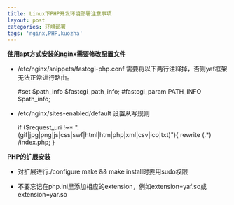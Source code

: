 ```yaml
---
title: Linux下PHP开发环境部署注意事项
layout: post
categories: 环境部署
tags: 'nginx,PHP,kuozha'
---
```

__使用apt方式安装的nginx需要修改配置文件__
* /etc/nginx/snippets/fastcgi-php.conf
需要将以下两行注释掉，否则yaf框架无法正常进行路由。

    #set $path_info $fastcgi_path_info;
#fastcgi_param PATH_INFO $path_info;

* /etc/nginx/sites-enabled/default
设置从写规则

    if ($request_uri !~* "\.(gif|jpg|png|js|css|swf|html|htm|php|xml|csv|ico|txt)"){
		rewrite (.*) /index.php;
	}

	
__PHP的扩展安装__

* 对扩展进行./configure make && make install时要用sudo权限

* 不要忘记在php.ini里添加相应的extension，例如extension=yaf.so或extension=yar.so